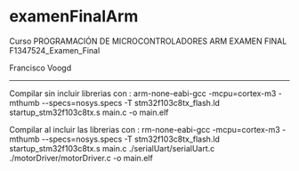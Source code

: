 # examenFinalArm
Curso PROGRAMACIÓN DE MICROCONTROLADORES ARM 
EXAMEN FINAL 
F1347524_Examen_Final

Francisco Voogd

---------------------------------------------------------------------------------------------------
Compilar sin incluir librerias con : 
arm-none-eabi-gcc -mcpu=cortex-m3 -mthumb --specs=nosys.specs -T stm32f103c8tx_flash.ld startup_stm32f103c8tx.s main.c  -o main.elf

Compilar al incluir las librerias con :
rm-none-eabi-gcc -mcpu=cortex-m3 -mthumb --specs=nosys.specs -T stm32f103c8tx_flash.ld startup_stm32f103c8tx.s main.c ./serialUart/serialUart.c ./motorDriver/motorDriver.c  -o main.elf
